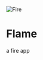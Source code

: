 ![Fire](https://github.com/user-attachments/assets/0432b8d0-d8a2-4dbd-9f29-7ab8bcd5ec1e)
# Flame
a fire app
